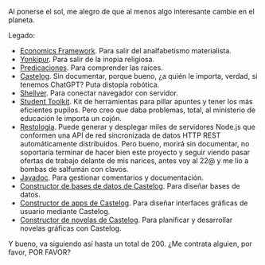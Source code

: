 Al ponerse el sol, me alegro de que al menos algo interesante cambie en el planeta.

Legado:

- [Economics Framework](https://github.com/allnulled/economics-framework). Para salir del analfabetismo materialista.
- [Yonkipur](https://github.com/allnulled/yonkipur). Para salir de la inopia religiosa.
- [Predicaciones](https://github.com/allnulled/predicaciones). Para comprender las raíces.
- [Castelog](https://github.com/allnulled/castelog). Sin documentar, porque bueno, ¿a quién le importa, verdad, si tenemos ChatGPT? Puta distopía robótica.
- [Shellver](https://github.com/allnulled/shellver). Para conectar navegador con servidor.
- [Student Toolkit](https://github.com/allnulled/student-toolkit). Kit de herramientas para pillar apuntes y tener los más eficientes pupilos. Pero creo que daba problemas, total, al ministerio de educación le importa un cojón.
- [Restologia](https://github.com/allnulled/restologia). Puede generar y desplegar miles de servidores Node.js que conformen una API de red sincronizada de datos HTTP REST automáticamente distribuidos. Pero bueno, morirá sin documentar, no soportaría terminar de hacer bien este proyecto y seguir viendo pasar ofertas de trabajo delante de mis narices, antes voy al 22@ y me lío a bombas de salfumán con clavos.
- [Javadoc](https://github.com/allnulled/javadoc). Para gestionar comentarios y documentación.
- [Constructor de bases de datos de Castelog](https://github.com/allnulled/constructor-de-bases-de-datos-de-castelog). Para diseñar bases de datos.
- [Constructor de apps de Castelog](https://github.com/allnulled/constructor-de-apps-de-castelog). Para diseñar interfaces gráficas de usuario mediante Castelog.
- [Constructor de novelas de Castelog](https://github.com/allnulled/constructor-de-novelas-de-castelog). Para planificar y desarrollar novelas gráficas con Castelog.

Y bueno, va siguiendo así hasta un total de 200. ¿Me contrata alguien, por favor, POR FAVOR?

